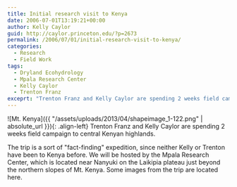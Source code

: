 ```yaml
---
title: Initial research visit to Kenya
date: 2006-07-01T13:19:21+00:00
author: Kelly Caylor
guid: http://caylor.princeton.edu/?p=2673
permalink: /2006/07/01/initial-research-visit-to-kenya/
categories:
  - Research
  - Field Work
tags: 
  - Dryland Ecohydrology
  - Mpala Research Center
  - Kelly Caylor
  - Trenton Franz
exceprt: "Trenton Franz and Kelly Caylor are spending 2 weeks field campaign to central Kenyan highlands."
---
```

![Mt. Kenya]({{ "/assets/uploads/2013/04/shapeimage_1-122.png" | absolute_url }}){: .align-left} Trenton Franz and Kelly Caylor are spending 2 weeks field campaign to central Kenyan highlands.


<!--more-->The trip is a sort of "fact-finding" expedition, since neither Kelly or Trenton have been to Kenya before. We will be hosted by the Mpala Research Center, which is located near Nanyuki on the Laikipia plateau just beyond the northern slopes of Mt. Kenya. Some images from the trip are located here.